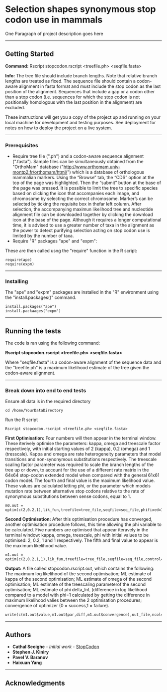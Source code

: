 # Selection shapes synonymous stop codon use in mammals

One Paragraph of project description goes here

***

## Getting Started

**Command:** Rscript stopcodon.rscript <treefile.ph> <seqfile.fasta>

**Info:** The tree file should include branch lengths. Note that relative branch lengths are treated as fixed.
The sequence file should contain a codon-aware alignment in fasta format and must include the 
stop codon as the last position of the alignment. Sequences that include a gap or a codon other than
a stop codon (i.e. sequences for which the stop codon is not positionally homologous with the last 
position in the alignment) are excluded.

These instructions will get you a copy of the project up and running on your local machine for development and testing purposes. See deployment for notes on how to deploy the project on a live system.

***

### Prerequisites

* Require tree file (".ph") and a codon-aware sequence alignment (".fasta"). Sample files can be simultaneously obtained from the "OrthoMam" database ("http://www.orthomam.univ-montp2.fr/orthomam/html/") which is a database of orthologous mammalian markers. Using the “Browse” tab, the “CDS” option at the top of the page was highlighted. Then the “submit” button at the base of the page was pressed. It is possible to limit the tree to specific species based on clicking the icon that accompanies each image, and chromosome by selecting the correct chromosome. Marker’s can be selected by ticking the requisite box in thefar left column. After selection, the accompanying maximun likelihood tree and nucleotide alignment file can be downloaded together by clicking the download icon at the base of the page.  Although it requires a longer computational time, it is advised to use a greater number of taxa in the alignment as the power to detect purifying selection acting on stop codon use is limited by the number of taxa.
* Require "R" packages "ape" and "expm":

These are then called usng the "require" function in the R script:

```
require(ape)
require(expm)
```

***

### Installing

The "ape" and "expm" packages are installed in the "R" environment using the "install.packages()" command.

```
install.packages("ape")
install.packaages("expm")
```

***

## Running the tests

The code is ran using the following command:

**Rscript stopcodon.rscript <treefile.ph> <seqfile.fasta>**

Where "seqfile.fasta" is a codon-aware alignment of the sequence data and the "treefile.ph" is a maximum likelihood estimate of the tree given the codon-aware alignment.

***


### Break down into end to end tests

Ensure all data is in the required directory

```
cd /home/YourDataDirectory
```
Run the R script

```
Rscript stopcodon.rscript <treefile.ph> <seqfile.fasta>
```

**First Optimisation:** Four numbers will then appear in the terminal window. These iterively optimise the parameters: kappa, omega and treescale factor respectively, with initial starting values of 2 (kappa), 0.2 (omega) and 1 (tresscale). Kappa and omega are rate heterogeneity parameters that model transitions and non-synonymous substitutions respectively. The treescale scaling factor parameter was required to scale the branch lengths of the tree up or down, to account for the use of a different rate matrix in the 64x64 stop-codon extended model when compared with the general 61x61 codon model. The fourth and final value is the maximum likelihood value. These values are calculated letting phi, or the parameter which models mutation rate between alternative stop codons relative to the rate of synonymous substitutions between sense codons, equal to 1.

```
m0.out = optim(c(2,0.2,1),lik_fun,treefile=tree_file,seqfile=seq_file,phifixed=1,control=list(fnscale=-1))
```

**Second Optimisation:** After this optimisation procedure has converged, another optimisation procedure follows, this time allowing the phi variable to be calculated. Five numbers are optimised that appear iteravely in the terminal window:  kappa, omega, treescale, phi with initial values to be optimised: 2, 0.2, 1 and 1 respectively. The fifth and final value to appear is the maximum likelihood value.

```
m1.out = optim(c(2,0.2,1,1),lik_fun,treefile=tree_file,seqfile=seq_file,control=list(fnscale=-1))
```

**Output:** A file called stopcodon.rscript.out, which contains the following: The maximum log likelihood of the second optimisation; ML estimate of kappa of the second optimisation; ML estimate of omega of the second optimisation; ML estimate of the treescaling parameterof the second optimisation; ML estimate of phi delta_lnL (difference in log likelihood compared to a model with phi=1 calculated by getting the difference in maximum likelihood valies between the 2 optimisation procedures; convergence of optimizer (0 = success,1 = failure). 

```
write(c(m1.out$value,m1.out$par,diff,m1.out$convergence),out_file,ncol=10)
```
***

## Authors

* **Cathal Seoighe** - *Initial work* - [StopCodon](https://github.com/CathalSeoighe/StopCodon)
* **Stephen J. Kiniry**
* **Pavel V. Baranov**
* **Haixuan Yang**

***

## Acknowledgments
